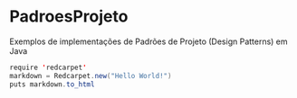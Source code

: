 # PadroesProjeto
Exemplos de implementações de Padrões de Projeto (Design Patterns) em Java
```java
require 'redcarpet'
markdown = Redcarpet.new("Hello World!")
puts markdown.to_html
```
